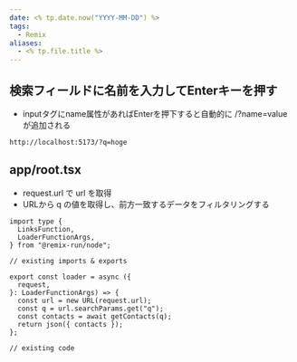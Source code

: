 ```yaml
---
date: <% tp.date.now("YYYY-MM-DD") %>
tags:
  - Remix
aliases:
  - <% tp.file.title %>
---
```

## 検索フィールドに名前を入力してEnterキーを押す

- inputタグにname属性があればEnterを押下すると自動的に /?name=value が追加される

```
http://localhost:5173/?q=hoge
```

## app/root.tsx

- request.url で url を取得
- URLから q の値を取得し、前方一致するデータをフィルタリングする

```tsx
import type {
  LinksFunction,
  LoaderFunctionArgs,
} from "@remix-run/node";

// existing imports & exports

export const loader = async ({
  request,
}: LoaderFunctionArgs) => {
  const url = new URL(request.url);
  const q = url.searchParams.get("q");
  const contacts = await getContacts(q);
  return json({ contacts });
};

// existing code
```